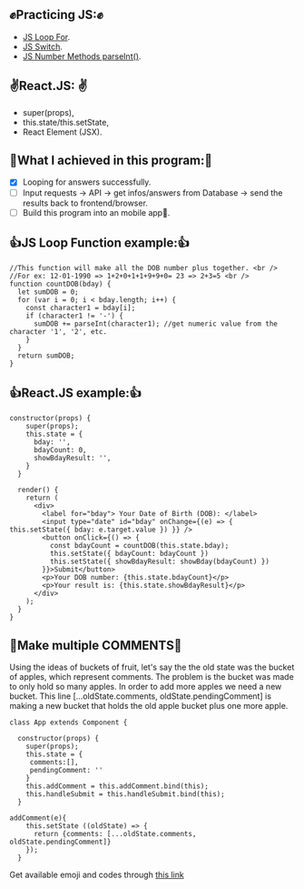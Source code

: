 ## :fist:Practicing JS::fist:
  - [JS Loop For](https://developer.mozilla.org/en-US/docs/Web/JavaScript/Reference/Statements/for).
  - [JS Switch](https://developer.mozilla.org/en-US/docs/Web/JavaScript/Reference/Statements/switch). 
  - [JS Number Methods parseInt()](https://developer.mozilla.org/en-US/docs/Web/JavaScript/Reference/Global_Objects/Number/parseInt).
  
 ## :v:React.JS: :v:
  - super(props), 
  - this.state/this.setState, 
  - React Element (JSX).
  
## :bamboo:What I achieved in this program::bamboo:
  - [x] Looping for answers successfully. 
  - [ ] Input requests -> API -> get infos/answers from Database -> send the results back to frontend/browser.
  - [ ] Build this program into an mobile app:iphone:.

## :thumbsup:JS Loop Function example::thumbsup:
```
//This function will make all the DOB number plus together. <br />
//For ex: 12-01-1990 => 1+2+0+1+1+9+9+0= 23 => 2+3=5 <br />
function countDOB(bday) {
  let sumDOB = 0; 
  for (var i = 0; i < bday.length; i++) { 
    const character1 = bday[i]; 
    if (character1 != '-') { 
      sumDOB += parseInt(character1); //get numeric value from the character '1', '2', etc. 
    }
  } 
  return sumDOB; 
} 
```

## :thumbsup:React.JS example::thumbsup:
```
constructor(props) {
    super(props);    
    this.state = {
      bday: '',
      bdayCount: 0,
      showBdayResult: '',
    } 
  } 

  render() {
    return (
      <div>
        <label for="bday"> Your Date of Birth (DOB): </label>
        <input type="date" id="bday" onChange={(e) => { this.setState({ bday: e.target.value }) }} />
        <button onClick={() => { 
          const bdayCount = countDOB(this.state.bday); 
          this.setState({ bdayCount: bdayCount }) 
          this.setState({ showBdayResult: showBday(bdayCount) }) 
        }}>Submit</button>
        <p>Your DOB number: {this.state.bdayCount}</p> 
        <p>Your result is: {this.state.showBdayResult}</p>
      </div>
    ); 
  } 
} 
```

## :speech_balloon:Make multiple COMMENTS:speech_balloon:
Using the ideas of buckets of fruit, let's say the the old state was the bucket of apples, which represent comments. The problem is the bucket was made to only hold so many apples. In order to add more apples we need a new bucket. This line [...oldState.comments, oldState.pendingComment] is making a new bucket that holds the old apple bucket plus one more apple.

```
class App extends Component {

  constructor(props) {
    super(props);
    this.state = {
     comments:[],
     pendingComment: ''
    }
    this.addComment = this.addComment.bind(this);
    this.handleSubmit = this.handleSubmit.bind(this);
  }

addComment(e){
    this.setState ((oldState) => {
      return {comments: [...oldState.comments, oldState.pendingComment]}
    });
  }
```

Get available emoji and codes through [this link](https://www.webpagefx.com/tools/emoji-cheat-sheet/)
